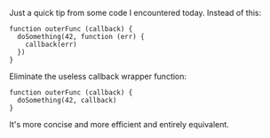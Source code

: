 Just a quick tip from some code I encountered today. Instead of this:


    function outerFunc (callback) {
      doSomething(42, function (err) {
        callback(err)
      })
    }

Eliminate the useless callback wrapper function:

    function outerFunc (callback) {
      doSomething(42, callback)
    }

It's more concise and more efficient and entirely equivalent.
